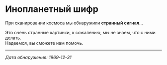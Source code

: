 # Инопланетный шифр

При сканировании космоса мы обнаружили **странный сигнал**...

Это очень странные картинки, к сожалению, мы не знаем, что с ними делать.  
Надеемся, вы сможете нам помочь.

---

*Дата обнаружения: 1969-12-31*
